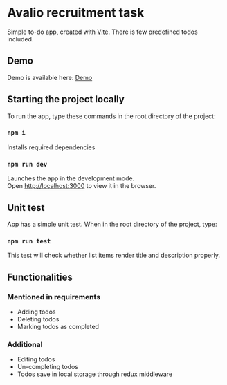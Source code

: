 # Avalio recruitment task

Simple to-do app, created with [Vite](https://vitejs.dev/).
There is few predefined todos included.

## Demo
Demo is available here: [Demo](https://filiplusnia.github.io/recruitment-frontend/)

## Starting the project locally

To run the app, type these commands in the root directory of the project:

### `npm i`

Installs required dependencies

### `npm run dev`

Launches the app in the development mode.\
Open [http://localhost:3000](http://localhost:3000) to view it in the browser.

## Unit test

App has a simple unit test. When in the root directory of the project, type:

### `npm run test`

This test will check whether list items render title and description properly.


## Functionalities 

### Mentioned in requirements

* Adding todos
* Deleting todos
* Marking todos as completed

### Additional

* Editing todos
* Un-completing todos
* Todos save in local storage through redux middleware